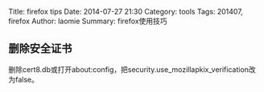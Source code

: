 Title: firefox tips
Date: 2014-07-27 21:30
Category: tools
Tags: 201407, firefox
Author: laomie
Summary: firefox使用技巧

删除安全证书
------------------------------------------------------------
删除cert8.db或打开about:config，把security.use_mozillapkix_verification改为false。
